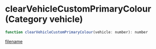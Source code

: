 # clearVehicleCustomPrimaryColour (Category vehicle)

```js
function clearVehicleCustomPrimaryColour(vehicle: number): number
```

[filename](clearVehicleCustomPrimaryColour_m.md ':include')